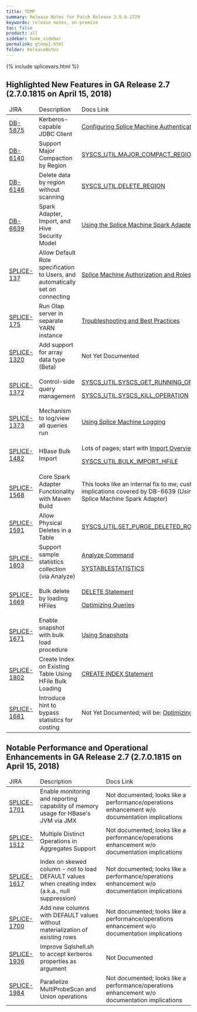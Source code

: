 ```yaml
---
title: TEMP
summary: Release Notes for Patch Release 2.5.0.1729
keywords: release notes, on-premise
toc: false
product: all
sidebar: home_sidebar
permalink: gtemp1.html
folder: ReleaseNotes
---
```

{% include splicevars.html %}
<section>
<div class="TopicContent" data-swiftype-index="true" markdown="1">

# Highlighted New Features in GA Release 2.7 (2.7.0.1815 on April 15, 2018)
<table>
<thead>
<tr>
    <td>JIRA</td>
    <td>Description</td>
    <td>Docs Link</td>
</tr>
</thead>
<tbody>
<tr>
    <td><a href="https://splice.atlassian.net/browse/DB-5875">DB-5875</a></td>
    <td>Kerberos-capable JDBC Client</td>
    <td><a href="https://doc.splicemachine.com/onprem_install_configureauth.html">Configuring Splice Machine Authentication</a></td>
</tr>
<tr>
    <td><a href="https://splice.atlassian.net/browse/DB-6140">DB-6140</a></td>
    <td>Support Major Compaction by Region</td>
    <td><a href="https://doc.splicemachine.com/sqlref_sysprocs_majorcompactregion.html">SYSCS_UTIL.MAJOR_COMPACT_REGION</a></td>
</tr>
<tr>
    <td><a href="https://splice.atlassian.net/browse/DB-6146">DB-6146</a></td>
    <td>Delete data by region without scanning</td>
    <td><a href="https://doc.splicemachine.com/sqlref_sysprocs_deleteregion.html">SYSCS_UTIL.DELETE_REGION</a></td>
</tr>
<tr>
    <td><a href="https://splice.atlassian.net/browse/DB-6639">DB-6639</a></td>
    <td>Spark Adapter, Import, and Hive Security Model</td>
    <td><a href="https://doc.splicemachine.com/developers_fundamentals_sparkadapter.html">Using the Splice Machine Spark Adapter</a></td>
</tr>
<tr>
    <td><a href="https://splice.atlassian.net/browse/SPLICE-137">SPLICE-137</a></td>
    <td>Allow Default Role specification to Users, and automatically set on connecting</td>
    <td><a href="https://doc.splicemachine.com/developers_fundamentals_auth.html">Splice Machine Authorization and Roles</a></td>
</tr>
<tr>
    <td><a href="https://splice.atlassian.net/browse/SPLICE-175">SPLICE-175</a></td>
    <td>Run Olap server in separate YARN instance</td>
    <td><a href="https://doc.splicemachine.com/onprem_info_troubleshoot.html">Troubleshooting and Best Practices</a></td>
</tr>
<tr>
    <td><a href="https://splice.atlassian.net/browse/SPLICE-1320">SPLICE-1320</a></td>
    <td>Add support for array data type (Beta)</td>
    <td>Not Yet Documented</td>
</tr>
<tr>
    <td><a href="https://splice.atlassian.net/browse/SPLICE-1372">SPLICE-1372</a></td>
    <td>Control-side query management</td>
    <td><p><a href="https://doc.splicemachine.com/sqlref_sysprocs_killoperation.html">SYSCS_UTIL.SYSCS_GET_RUNNING_OPERATIONS</a></p>
    <p><a href="https://doc.splicemachine.com/sqlref_sysprocs_getrunningops.html">SYSCS_UTIL.SYSCS_KILL_OPERATION</a></p></td>
</tr>
<tr>
    <td><a href="https://splice.atlassian.net/browse/SPLICE-1373">SPLICE-1373</a></td>
    <td>Mechanism to log/view all queries run</td>
    <td><a href="https://doc.splicemachine.com/developers_tuning_logging.html">Using Splice Machine Logging</a></td>
</tr>
<tr>
    <td><a href="https://splice.atlassian.net/browse/SPLICE-1482">SPLICE-1482</a></td>
    <td>HBase Bulk Import</td>
    <td><p>Lots of pages; start with <a href="tutorials_ingest_importoverview.html">Import Overview</a>;</p>
        <p><a href="https://doc.splicemachine.com/sqlref_sysprocs_importhfile.html">SYSCS_UTIL.BULK_IMPORT_HFILE</a></p>
    </td>
</tr>
<tr>
    <td><a href="https://splice.atlassian.net/browse/SPLICE-1568">SPLICE-1568</a></td>
    <td>Core Spark Adapter Functionality with Maven Build</td>
    <td>This looks like an internal fix to me; customer implications covered by DB-6639 (Using the Splice Machine Spark Adapter)
</td>
</tr>
<tr>
    <td><a href="https://splice.atlassian.net/browse/SPLICE-1591">SPLICE-1591</a></td>
    <td>Allow Physical Deletes in a Table</td>
    <td><a href="https://doc.splicemachine.com/sqlref_sysprocs_purgedeletedrows.html">SYSCS_UTIL.SET_PURGE_DELETED_ROWS</a></td>
</tr>
<tr>
    <td><a href="https://splice.atlassian.net/browse/SPLICE-1603">SPLICE-1603</a></td>
    <td>Support sample statistics collection (via Analyze)</td>
    <td><p><a href="https://doc.splicemachine.com/cmdlineref_analyze.html">Analyze Command</a></p>
        <p><a href="https://doc.splicemachine.com/sqlref_systables_systablestats.html">SYSTABLESTATISTICS</a></p></td>
</tr>
<tr>
    <td><a href="https://splice.atlassian.net/browse/SPLICE-1669">SPLICE-1669</a></td>
    <td>Bulk delete by loading HFiles</td>
    <td><p><a href="https://doc.splicemachine.com/sqlref_statements_delete.html">DELETE Statement</a></p>
        <p><a href="https://doc.splicemachine.com/developers_tuning_queryoptimization.html">Optimizing Queries</a></p></td>
</tr>
<tr>
    <td><a href="https://splice.atlassian.net/browse/SPLICE-1671">SPLICE-1671</a></td>
    <td>Enable snapshot with bulk load procedure</td>
    <td><a href="https://doc.splicemachine.com/developers_tuning_snapshots.html">Using Snapshots</a></td>
</tr>
<tr>
    <td><a href="https://splice.atlassian.net/browse/SPLICE-1802">SPLICE-1802</a></td>
    <td>Create Index on Existing Table Using HFile Bulk Loading</td>
    <td><a href="https://doc.splicemachine.com/sqlref_statements_createindex.html">CREATE INDEX Statement</a></td>
</tr>
<tr>
    <td><a href="https://splice.atlassian.net/browse/SPLICE-1681">SPLICE-1681</a></td>
    <td>Introduce hint to bypass statistics for costing</td>
    <td>Not Yet Documented; will be: <a href="https://doc.splicemachine.com/developers_tuning_queryoptimization.html">Optimizing Queries</a></td>
</tr>
</tbody>
</table>


# Notable Performance and Operational Enhancements in GA Release 2.7 (2.7.0.1815 on April 15, 2018)
<table>
<thead>
<tr>
    <td>JIRA</td>
    <td>Description</td>
    <td>Docs Link</td>
</tr>
</thead>
<tbody>
<tr>
    <td><a href="https://splice.atlassian.net/browse/SPLICE-1701">SPLICE-1701</a></td>
    <td>Enable monitoring and reporting capability of memory usage for HBase's JVM via JMX</td>
    <td>Not documented; looks like a performance/operations enhancement w/o documentation implications</td>
</tr>
<tr>
    <td><a href="https://splice.atlassian.net/browse/SPLICE-1512">SPLICE-1512</a></td>
    <td>Multiple Distinct Operations in Aggregates Support</td>
    <td>Not documented; looks like a performance/operations enhancement w/o documentation implications</td>
</tr>
<tr>
    <td><a href="https://splice.atlassian.net/browse/SPLICE-1617">SPLICE-1617</a></td>
    <td>Index on skewed column - not to load DEFAULT values when creating index (a.k.a., null suppression)</td>
    <td>Not documented; looks like a performance/operations enhancement w/o documentation implications</td>
</tr>
<tr>
    <td><a href="https://splice.atlassian.net/browse/SPLICE-1700">SPLICE-1700</a></td>
    <td>Add new columns with DEFAULT values without materialization of existing rows</td>
    <td>Not documented; looks like a performance/operations enhancement w/o documentation implications</td>
</tr>
<tr>
    <td><a href="https://splice.atlassian.net/browse/SPLICE-1936">SPLICE-1936</a></td>
    <td>Improve Sqlshell.sh to accept kerberos properties as argument</td>
    <td>Not Documented</td>
</tr>
<tr>
    <td><a href="https://splice.atlassian.net/browse/SPLICE-1984">SPLICE-1984</a></td>
    <td>Parallelize MultiProbeScan and Union operations</td>
    <td>Not documented; looks like a performance/operations enhancement w/o documentation implications</td>
</tr>
</tbody>
</table>

</div>
</section>
